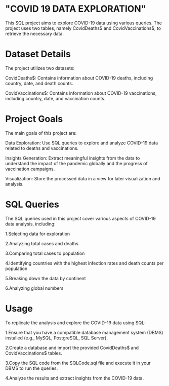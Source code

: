 # "COVID 19 DATA EXPLORATION"
This SQL project aims to explore COVID-19 data using various queries. The project uses two tables, namely CovidDeaths$ and CovidVaccinations$, to retrieve the necessary data.

# Dataset Details
The project utilizes two datasets:

CovidDeaths$: Contains information about COVID-19 deaths, including country, date, and death counts.

CovidVaccinations$: Contains information about COVID-19 vaccinations, including country, date, and vaccination counts.

# Project Goals
The main goals of this project are:

Data Exploration: Use SQL queries to explore and analyze COVID-19 data related to deaths and vaccinations.

Insights Generation: Extract meaningful insights from the data to understand the impact of the pandemic globally and the progress of vaccination campaigns.

Visualization: Store the processed data in a view for later visualization and analysis.

# SQL Queries
The SQL queries used in this project cover various aspects of COVID-19 data analysis, including:

1.Selecting data for exploration

2.Analyzing total cases and deaths

3.Comparing total cases to population

4.Identifying countries with the highest infection rates and death counts per population

5.Breaking down the data by continent

6.Analyzing global numbers

# Usage
To replicate the analysis and explore the COVID-19 data using SQL:

1.Ensure that you have a compatible database management system (DBMS) installed (e.g., MySQL, PostgreSQL, SQL Server).

2.Create a database and import the provided CovidDeaths$ and CovidVaccinations$ tables.

3.Copy the SQL code from the SQLCode.sql file and execute it in your DBMS to run the queries.

4.Analyze the results and extract insights from the COVID-19 data.
